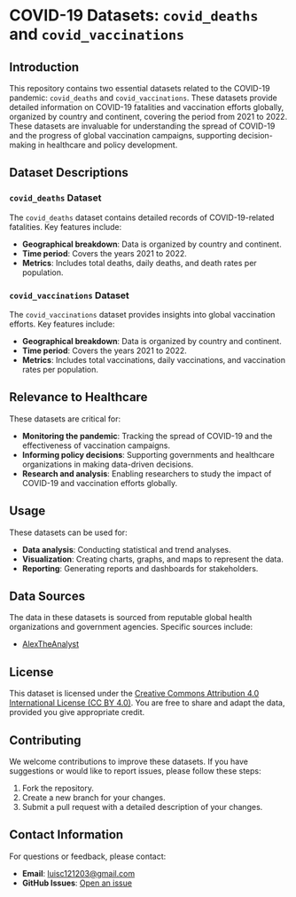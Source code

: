 # COVID-19 Datasets: `covid_deaths` and `covid_vaccinations`

## Introduction
This repository contains two essential datasets related to the COVID-19 pandemic: `covid_deaths` and `covid_vaccinations`. These datasets provide detailed information on COVID-19 fatalities and vaccination efforts globally, organized by country and continent, covering the period from 2021 to 2022. These datasets are invaluable for understanding the spread of COVID-19 and the progress of global vaccination campaigns, supporting decision-making in healthcare and policy development.

## Dataset Descriptions

### `covid_deaths` Dataset
The `covid_deaths` dataset contains detailed records of COVID-19-related fatalities. Key features include:
- **Geographical breakdown**: Data is organized by country and continent.
- **Time period**: Covers the years 2021 to 2022.
- **Metrics**: Includes total deaths, daily deaths, and death rates per population.

### `covid_vaccinations` Dataset
The `covid_vaccinations` dataset provides insights into global vaccination efforts. Key features include:
- **Geographical breakdown**: Data is organized by country and continent.
- **Time period**: Covers the years 2021 to 2022.
- **Metrics**: Includes total vaccinations, daily vaccinations, and vaccination rates per population.

## Relevance to Healthcare
These datasets are critical for:
- **Monitoring the pandemic**: Tracking the spread of COVID-19 and the effectiveness of vaccination campaigns.
- **Informing policy decisions**: Supporting governments and healthcare organizations in making data-driven decisions.
- **Research and analysis**: Enabling researchers to study the impact of COVID-19 and vaccination efforts globally.

## Usage
These datasets can be used for:
- **Data analysis**: Conducting statistical and trend analyses.
- **Visualization**: Creating charts, graphs, and maps to represent the data.
- **Reporting**: Generating reports and dashboards for stakeholders.

## Data Sources
The data in these datasets is sourced from reputable global health organizations and government agencies. Specific sources include:
- [AlexTheAnalyst](https://github.com/AlexTheAnalyst/PortfolioProjects/tree/main)

## License
This dataset is licensed under the [Creative Commons Attribution 4.0 International License (CC BY 4.0)](https://creativecommons.org/licenses/by/4.0/). You are free to share and adapt the data, provided you give appropriate credit.

## Contributing
We welcome contributions to improve these datasets. If you have suggestions or would like to report issues, please follow these steps:
1. Fork the repository.
2. Create a new branch for your changes.
3. Submit a pull request with a detailed description of your changes.

## Contact Information
For questions or feedback, please contact:
- **Email**: luisc121203@gmail.com
- **GitHub Issues**: [Open an issue](https://github.com/your-repo/issues)
